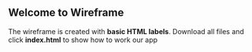<h2>Welcome to Wireframe </h2>
<p>The wireframe is created with <b>basic HTML labels</b>. Download all files and click <b>index.html</b> to show how to work our app</p>
